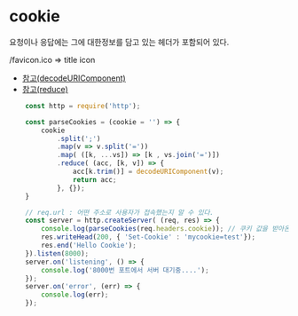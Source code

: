 # cookie

요청이나 응답에는 그에 대한정보를 담고 있는 헤더가 포함되어 있다.

/favicon.ico => title icon

- [참고(decodeURIComponent)](https://developer.mozilla.org/ko/docs/Web/JavaScript/Reference/Global_Objects/decodeURIComponent)
- [참고(reduce)](https://developer.mozilla.org/ko/docs/Web/JavaScript/Reference/Global_Objects/Array/Reduce)

```javascript
    const http = require('http');

    const parseCookies = (cookie = '') => {
        cookie
            .split(';')
            .map(v => v.split('='))
            .map( ([k, ...vs]) => [k , vs.join('=')])
            .reduce( (acc, [k, v]) => {
                acc[k.trim()] = decodeURIComponent(v);
                return acc;
            }, {});
    }

    // req.url : 어떤 주소로 사용자가 접속했는지 알 수 있다.
    const server = http.createServer( (req, res) => {
        console.log(parseCookies(req.headers.cookie)); // 쿠키 값을 받아온것을 객체화로 사용 가능하다.
        res.writeHead(200, { 'Set-Cookie' : 'mycookie=test'});
        res.end('Hello Cookie');
    }).listen(8000);
    server.on('listening', () => {
        console.log('8000번 포트에서 서버 대기중....');
    });
    server.on('error', (err) => {
        console.log(err);
    });
```